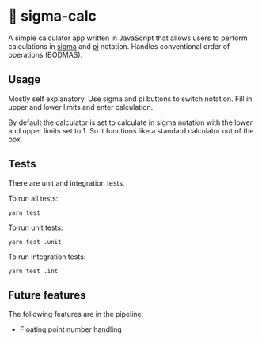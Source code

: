 # 🧮 sigma-calc

A simple calculator app written in JavaScript that allows users to perform calculations in [sigma](https://en.wikipedia.org/wiki/Summation#Capital-sigma_notation) and [pi](https://en.wikipedia.org/wiki/Product_(mathematics)#:~:text=Product%20of%20sequences,is%20just%20that%20number%20itself) notation. Handles conventional order of operations (BODMAS).

## Usage

Mostly self explanatory. Use sigma and pi buttons to switch notation. Fill in upper and lower limits and enter calculation.

By default the calculator is set to calculate in sigma notation with the lower and upper limits set to 1. So it functions like a standard calculator out of the box.

## Tests

There are unit and integration tests.

To run all tests:

````shell
yarn test
````

To run unit tests:

````shell
yarn test .unit
````

To run integration tests:

````shell
yarn test .int
````

## Future features

The following features are in the pipeline:

- Floating point number handling
